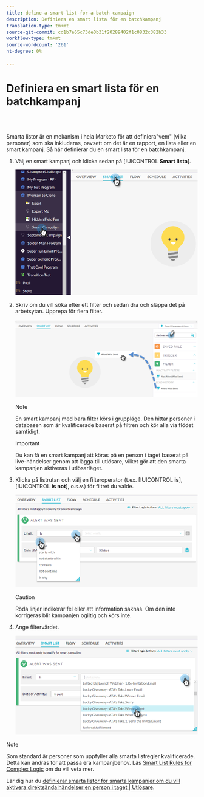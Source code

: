 ```yaml
---
title: define-a-smart-list-for-a-batch-campaign
description: Definiera en smart lista för en batchkampanj
translation-type: tm+mt
source-git-commit: cd1b7e65c73de0b31f20289402f1c0832c382b33
workflow-type: tm+mt
source-wordcount: '261'
ht-degree: 0%

---
```



# Definiera en smart lista för en batchkampanj

<br> 

Smarta listor är en mekanism i hela Marketo för att definiera&quot;vem&quot; (vilka personer) som ska inkluderas, oavsett om det är en rapport, en lista eller en smart kampanj. Så här definierar du en smart lista för en batchkampanj.

1. Välj en smart kampanj och klicka sedan på [!UICONTROL **Smart lista**].

   ![Bild ett](/help/sky/assets/smart-campaigns/define-a-smart-list-for-a-batch-campaign/define-a-smart-list-for-a-batch-campaign-1.png)

1. Skriv om du vill söka efter ett filter och sedan dra och släppa det på arbetsytan. Upprepa för flera filter.

   ![Bild två](/help/sky/assets/smart-campaigns/define-a-smart-list-for-a-batch-campaign/define-a-smart-list-for-a-batch-campaign-2.png)

   >[!NOTE]
   >
   >En smart kampanj med bara filter körs i gruppläge. Den hittar personer i databasen som är kvalificerade baserat på filtren och kör alla via flödet samtidigt.

   >[!IMPORTANT]
   >
   >Du kan få en smart kampanj att köras på en person i taget baserat på live-händelser genom att lägga till utlösare, vilket gör att den smarta kampanjen aktiveras i utlösarläget.

1. Klicka på listrutan och välj en filteroperator (t.ex. [!UICONTROL **is**], [!UICONTROL **is not**], o.s.v.) för filtret du valde.

   ![Bild tre](/help/sky/assets/smart-campaigns/define-a-smart-list-for-a-batch-campaign/define-a-smart-list-for-a-batch-campaign-3.png)

   >[!CAUTION]
   >
   >Röda linjer indikerar fel eller att information saknas. Om den inte korrigeras blir kampanjen ogiltig och körs inte.

1. Ange filtervärdet.

   ![Bild fyra](/help/sky/assets/smart-campaigns/define-a-smart-list-for-a-batch-campaign/define-a-smart-list-for-a-batch-campaign-4.png)

>[!NOTE]
>
>Som standard är personer som uppfyller alla smarta listregler
>kvalificerade. Detta kan ändras för att passa era kampanjbehov. Läs [Smart List Rules for Complex Logic](https://docs.marketo.com/display/DOCS/Using+Advanced+Smart+List+Rule+Logic) om du vill veta mer.
>
>Lär dig hur du [definierar smarta listor för smarta kampanjer om du vill aktivera direktsända händelser en person i taget | Utlösare](https://docs.marketo.com/display/DOCS/Define+Smart+List+for+Smart+Campaign+%7C+Trigger).
